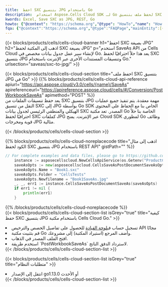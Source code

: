 ```yaml
---
title:  احفظ SXC بتنسيق JPG باستخدام Go
description:  استخدام Aspose.Cells Cloud SDK لـ Go لحفظ ملف بتنسيق SXC كملف بتنسيق JPG.
kwords: Excel, Save SXC as JPG, REST, Go
howto: {"@context": "https://schema.org","@type": "HowTo","name": "How to save SXC as JPG using the Cells Cloud Go library.","description": "How to save SXC as JPG using the Cells Cloud Go library.","image": {"@type": "ImageObject"},"url": "/go/saveas/sxc-to-jpg/","step": [{ "@type": "HowToStep","name": "How to save SXC as JPG using the Cells Cloud Go library. step 1", "image": {"@type": "ImageObject",},"url": "/go/saveas/sxc-to-jpg/","text": "Register an account at <a href='https://dashboard.aspose.cloud/'>Dashboard</a> to get free API quota & authorization details",},{ "@type": "HowToStep","name": "How to save SXC as JPG using the Cells Cloud Go library. step 1", "image": {"@type": "ImageObject",},"url": "/go/saveas/sxc-to-jpg/","text": "Install Go library and add the reference (import the library) to your project.",},{ "@type": "HowToStep","name": "How to save SXC as JPG using the Cells Cloud Go library. step 1", "image": {"@type": "ImageObject",},"url": "/go/saveas/sxc-to-jpg/","text": "Open the source file in go.",},{ "@type": "HowToStep","name": "How to save SXC as JPG using the Cells Cloud Go library. step 1", "image": {"@type": "ImageObject",},"url": "/go/saveas/sxc-to-jpg/","text": "Use the `PostWorkbookSaveAs` method to retrieve the resulting stream.",}, ],"supply": {"@type": "HowToSupply","name": "document"},"tool": [{"@type": "HowToTool","name": "Goland, Visual Studio Code, Eclipse"},{"@type": "HowToTool","name": "Aspose Cells"}],"totalTime": "PT6M"}
fqa: {"@context":"https://schema.org","@type":"FAQPage","mainEntity":[{"@type":"Question","name":"Why save file as other formats file in C# using REST API?","acceptedAnswer":{"@type":"Answer","text":"Documents are encoded in many ways, and some files may be incompatible with the software you use. To open and read such files, just save them as appropriate file formats.<br/><ol><li>Install .NET SDK and add the reference (import the library) to your project.</li><li>Open the source file in C# using REST API.</li><li>Call the PostWorkbookSaveAsRequest() method, passing an output filename with required extension.</li><li>Get the result of save as a separate file.</li></ol>"}},{"@type":"Question","name":"What file formats can I save as with your C# library?","acceptedAnswer":{"@type":"Answer","text":"We support a variety of file formats for conversion using .NET library, including XLSX, Excel, xls , PDF, CSV, HTML, Markdown, XML, PNG, JPG, TIFF, Json, TXT and many more."}},{"@type":"Question","name":"What is the maximum allowed file size for conversion using this .NET library?","acceptedAnswer":{"@type":"Answer","text":"There are no file size limits for format conversions using .NET library."}}]}
---
```

{{< blocks/products/cells/cells-cloud-banner h1="احفظ SXC بصيغة JPG" h2="اذهب إلى المكتبة لحفظ SXC بصيغة JPG" p="استخدم SaveAs API من Cells Cloud لإنشاء سير عمل جدول بيانات مخصص في Go. يعد هذا حلاً احترافيًا لحفظ SXC بتنسيق JPG وتنسيقات المستندات الأخرى عبر الإنترنت باستخدام Go." urlsection="saveas/sxc-to-jpg/" >}}

{{< blocks/products/cells/cells-cloud-section title="احفظ ملف SXC بتنسيق JPG في Go" >}}
{{% blocks/products/cells/cells-cloud-api-reference apiurl="https://api.aspose.cloud/v3.0/cells/{name}/SaveAs" apireferenceurl="https://apireference.aspose.cloud/cells/#/Conversion/PostWorkbookSaveAs" apimethod="POST" %}}
<br/>
يعد حفظ تنسيقات الملفات من SXC بتنسيق JPG مهمة معقدة. يتم تنفيذ جميع عمليات النقل من تنسيق SXC إلى JPG بواسطة Go SDK الخاص بنا مع الحفاظ على المحتوى الهيكلي والمنطقي الرئيسي لجدول بيانات SXC المصدر. تعد مكتبة Go الخاصة بنا حلاً احترافيًا لحفظ SXC كملفات JPG عبر الإنترنت. يمنح Cloud SDK لمطوري Go وظائف قوية ومخرجات JPG مثالية.

{{< /blocks/products/cells/cells-cloud-section >}}

{{% blocks/products/cells/cells-cloud-noreplacecode title="اذهب إلى مثال الكود لحفظ SXC بتنسيق JPG باستخدام REST API" gistPath="" %}}
  
```go
// For complete examples and data files, please go to https://github.com/aspose-cells-cloud/aspose-cells-cloud-go/
    instance := asposecellscloud.NewCellsApiService(os.Getenv("ProductClientId"), os.Getenv("ProductClientSecret"))
    saveAsOpts := new(asposecellscloud.CellsSaveAsPostDocumentSaveAsOpts)
    saveAsOpts.Name = "Book1.sxc"
    saveAsOpts.Folder = "CellsTests"
    saveAsOpts.Newfilename = "Book1SaveAs.jpg"
    _, _, err1 := instance.CellsSaveAsPostDocumentSaveAs(saveAsOpts)
    if err1 != nil {
	    println(err1)
    }
```
  
{{% /blocks/products/cells/cells-cloud-noreplacecode %}}
<br/>
{{< blocks/products/cells/cells-cloud-section-list isGrey="true" title="كيفية حفظ SXC بتنسيق JPG باستخدام مكتبة Cells Cloud Go." >}}
<li> تسجيل حساب في<a href="https://dashboard.aspose.cloud/">لوحة القيادة</a> للحصول على تفاصيل الحصص والترخيص API مجانًا</li>
<li>قم بتثبيت مكتبة Go وأضف المرجع (استيراد المكتبة) إلى مشروعك.</li>
<li>افتح الملف المصدر في الذهاب.</li>
<li>استخدم طريقة `PostWorkbookSaveAs` لاسترداد الدفق الناتج.</li>
{{< /blocks/products/cells/cells-cloud-section-list >}}

{{< blocks/products/cells/cells-cloud-section-list isGrey="true" title="متطلبات النظام" >}}
<li>انتقل إلى الإصدار go1.13.0 أو الأحدث</li>
{{< /blocks/products/cells/cells-cloud-section-list >}}
